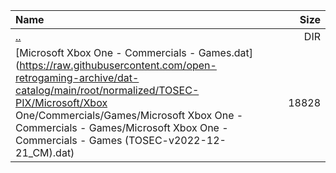 |Name|Size|
|:---|---:|
|[..](../index.html)|DIR|
|[Microsoft Xbox One - Commercials - Games.dat](https://raw.githubusercontent.com/open-retrogaming-archive/dat-catalog/main/root/normalized/TOSEC-PIX/Microsoft/Xbox One/Commercials/Games/Microsoft Xbox One - Commercials - Games/Microsoft Xbox One - Commercials - Games (TOSEC-v2022-12-21_CM).dat)|18828|
